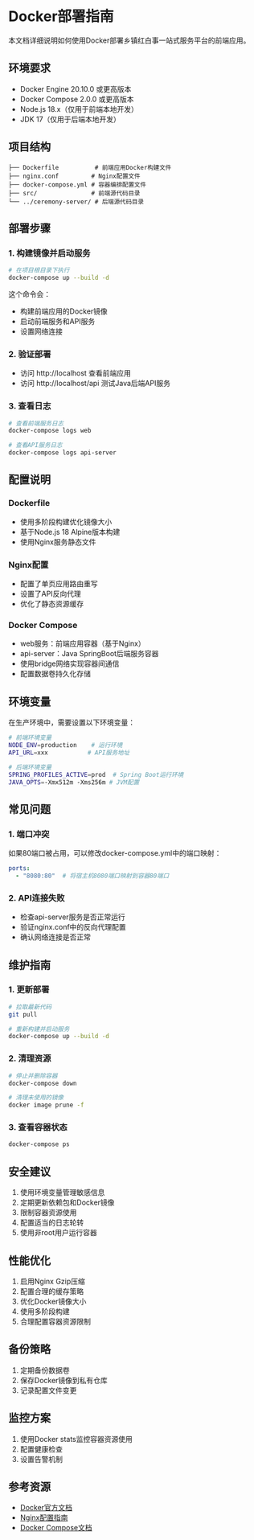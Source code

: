 # Docker部署指南

本文档详细说明如何使用Docker部署乡镇红白事一站式服务平台的前端应用。

## 环境要求

- Docker Engine 20.10.0 或更高版本
- Docker Compose 2.0.0 或更高版本
- Node.js 18.x（仅用于前端本地开发）
- JDK 17（仅用于后端本地开发）

## 项目结构

```
├── Dockerfile          # 前端应用Docker构建文件
├── nginx.conf         # Nginx配置文件
├── docker-compose.yml # 容器编排配置文件
├── src/               # 前端源代码目录
└── ../ceremony-server/ # 后端源代码目录
```

## 部署步骤

### 1. 构建镜像并启动服务

```bash
# 在项目根目录下执行
docker-compose up --build -d
```

这个命令会：
- 构建前端应用的Docker镜像
- 启动前端服务和API服务
- 设置网络连接

### 2. 验证部署

- 访问 http://localhost 查看前端应用
- 访问 http://localhost/api 测试Java后端API服务

### 3. 查看日志

```bash
# 查看前端服务日志
docker-compose logs web

# 查看API服务日志
docker-compose logs api-server
```

## 配置说明

### Dockerfile

- 使用多阶段构建优化镜像大小
- 基于Node.js 18 Alpine版本构建
- 使用Nginx服务静态文件

### Nginx配置

- 配置了单页应用路由重写
- 设置了API反向代理
- 优化了静态资源缓存

### Docker Compose

- web服务：前端应用容器（基于Nginx）
- api-server：Java SpringBoot后端服务容器
- 使用bridge网络实现容器间通信
- 配置数据卷持久化存储

## 环境变量

在生产环境中，需要设置以下环境变量：

```bash
# 前端环境变量
NODE_ENV=production    # 运行环境
API_URL=xxx           # API服务地址

# 后端环境变量
SPRING_PROFILES_ACTIVE=prod  # Spring Boot运行环境
JAVA_OPTS=-Xmx512m -Xms256m # JVM配置
```

## 常见问题

### 1. 端口冲突

如果80端口被占用，可以修改docker-compose.yml中的端口映射：

```yaml
ports:
  - "8080:80"  # 将宿主机8080端口映射到容器80端口
```

### 2. API连接失败

- 检查api-server服务是否正常运行
- 验证nginx.conf中的反向代理配置
- 确认网络连接是否正常

## 维护指南

### 1. 更新部署

```bash
# 拉取最新代码
git pull

# 重新构建并启动服务
docker-compose up --build -d
```

### 2. 清理资源

```bash
# 停止并删除容器
docker-compose down

# 清理未使用的镜像
docker image prune -f
```

### 3. 查看容器状态

```bash
docker-compose ps
```

## 安全建议

1. 使用环境变量管理敏感信息
2. 定期更新依赖包和Docker镜像
3. 限制容器资源使用
4. 配置适当的日志轮转
5. 使用非root用户运行容器

## 性能优化

1. 启用Nginx Gzip压缩
2. 配置合理的缓存策略
3. 优化Docker镜像大小
4. 使用多阶段构建
5. 合理配置容器资源限制

## 备份策略

1. 定期备份数据卷
2. 保存Docker镜像到私有仓库
3. 记录配置文件变更

## 监控方案

1. 使用Docker stats监控容器资源使用
2. 配置健康检查
3. 设置告警机制

## 参考资源

- [Docker官方文档](https://docs.docker.com/)
- [Nginx配置指南](https://nginx.org/en/docs/)
- [Docker Compose文档](https://docs.docker.com/compose/)
